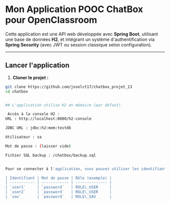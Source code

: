 #  Mon Application POOC ChatBox pour OpenClassroom

Cette application est une API web développée avec **Spring Boot**, utilisant une base de données **H2**, et intégrant un système d'authentification via **Spring Security** (avec JWT ou session classique selon configuration).

---

##  Lancer l'application

1. **Cloner le projet :**

```bash
git clone https://github.com/joselct17/chatbox_projet_13
cd chatbox


## L'application utilise H2 en mémoire (par défaut).

 Accès à la console H2 :
URL : http://localhost:8080/h2-console

JDBC URL : jdbc:h2:mem:testdb

Utilisateur : sa

Mot de passe : (laisser vide)

Fichier SQL backup : /chatbox/backup.sql


Pour se connecter à l'application, vous pouvez utiliser les identifiants suivants :

| Identifiant | Mot de passe | Rôle (exemple) |
| ----------- | ------------ | -------------- |
| `user1`     | `password`   | ROLE\_USER     |
| `user2`     | `password`   | ROLE\_USER     |
| `sav`       | `password`   | ROLE\_SAV      |



